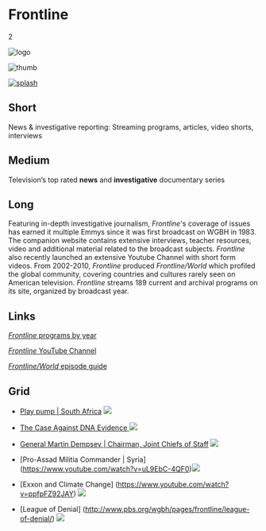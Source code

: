 # Frontline

2

![logo](https://s3.amazonaws.com/wgbhstocksales.org/content/collections/frontline/frontline-logo.png)

![thumb](https://s3.amazonaws.com/wgbhstocksales.org/content/collections/frontline/frontline-thumb_348x196.png)

[![splash](https://s3.amazonaws.com/wgbhstocksales.org/content/collections/frontline/frontline_collection_main_770x433.png)](http://www.pbs.org/wgbh/pages/frontline/)

## Short

News & investigative reporting:
Streaming programs, articles, video shorts, interviews

## Medium

Television’s top rated **news** and **investigative** documentary series

## Long
Featuring in-depth investigative journalism, *Frontline*'s coverage of issues has earned it multiple 
Emmys since it was first broadcast on WGBH in 1983.  The companion website
contains extensive interviews, teacher resources, video and additional material
related to the broadcast subjects.  *Frontline* also recently launched an extensive 
Youtube Channel with short form videos. From 2002-2010, *Frontline* produced
*Frontline/World* which profiled the global community, covering countries and cultures rarely 
seen on American television.  *Frontline* streams 189 current and archival 
programs on its site, organized by broadcast year. 

## Links

[*Frontline* programs by year](http://www.pbs.org/wgbh/pages/frontline/programs/)

[*Frontline* YouTube Channel](https://www.youtube.com/user/PBSfrontline)

[*Frontline/World* episode guide](http://www.pbs.org/frontlineworld/about/episodeguide.html)

## Grid

- [Play pump | South Africa](http://www.pbs.org/frontlineworld/rough/2005/10/south_africa_th.html) ![](https://s3.amazonaws.com/wgbhstocksales.org/content/collections/frontline/Troubled+water_348x196.png)
- [The Case Against DNA Evidence ](https://www.youtube.com/watch?v=fXsn5VoKokg) ![](https://s3.amazonaws.com/wgbhstocksales.org/content/collections/frontline/The+case+against+DNA+evidence_348x196.png)
- [General Martin Dempsey | Chairman, Joint Chiefs of Staff](http://www.pbs.org/wgbh/pages/frontline/foreign-affairs-defense/obama-at-war/watch-pentagon-had-no-plan-for-when-isis-took-mosul-dempsey-says/) ![](https://s3.amazonaws.com/wgbhstocksales.org/content/collections/frontline/Obama+%26+Syria-Demsey+Joint+Chiefs+of+Staff_348x196.png)

- [Pro-Assad Militia Commander | Syria]
(https://www.youtube.com/watch?v=uL9EbC-4QF0)![](https://s3.amazonaws.com/wgbhstocksales.org/content/collections/frontline/Inside+Assad%27s+Syria_348x196.png)
- [Exxon and Climate Change] (https://www.youtube.com/watch?v=ppfpFZ92JAY) ![](https://s3.amazonaws.com/wgbhstocksales.org/content/collections/frontline/Exxon+and+Climate+Change_348x196.png)
- [League of Denial] (http://www.pbs.org/wgbh/pages/frontline/league-of-denial/) ![](	
https://s3.amazonaws.com/wgbhstocksales.org/content/collections/frontline/League_348x196.jpg)
